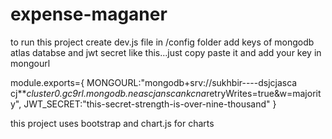 # expense-maganer

to run this project
create dev.js file in /config folder
add keys of mongodb atlas databse and jwt secret like this...just copy paste it and add your key in mongourl

module.exports={
	MONGOURL:"mongodb+srv://sukhbir----dsjcjasca cj***cluster0.gc9rl.mongodb.neascjanscankcna*retryWrites=true&w=majority",
	JWT_SECRET:"this-secret-strength-is-over-nine-thousand"
}


this project uses bootstrap and chart.js for charts
